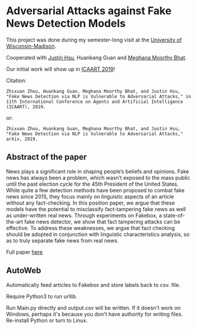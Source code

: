 # Adversarial Attacks against Fake News Detection Models  

This project was done during my semester-long visit at the [University of Wisconsin-Madison](https://www.wisc.edu/).  

Cooperated with [Justin Hsu](https://justinh.su/), Huankang Guan and [Meghana Moorthy Bhat](https://meghu2791.github.io/).  

Our initial work will show up in [ICAART 2019](http://www.icaart.org/?y=2019)!  

Citation:  

`Zhixuan Zhou, Huankang Guan, Meghana Moorthy Bhat, and Justin Hsu, "Fake News Detection via NLP is Vulnerable to Adversarial Attacks," in 11th International Conference on Agents and Artificial Intelligence (ICAART), 2019.`  

or:  

`Zhixuan Zhou, Huankang Guan, Meghana Moorthy Bhat, and Justin Hsu, "Fake News Detection via NLP is Vulnerable to Adversarial Attacks," arXiv, 2019.`

## Abstract of the paper  

News plays a significant role in shaping people’s beliefs and opinions. Fake news has always been a problem,
which wasn’t exposed to the mass public until the past election cycle for the 45th President of the United
States. While quite a few detection methods have been proposed to combat fake news since 2015, they focus
mainly on linguistic aspects of an article without any fact-checking. In this position paper, we argue that these
models have the potential to misclassify fact-tampering fake news as well as under-written real news. Through
experiments on Fakebox, a state-of-the-art fake news detector, we show that fact tampering attacks can be
effective. To address these weaknesses, we argue that fact checking should be adopted in conjunction with
linguistic characteristics analysis, so as to truly separate fake news from real news.  

Full paper [here](https://arxiv.org/abs/1901.09657)  

## AutoWeb  

Automatically feed articles to Fakebox and store labels back to csv. file.  

Require Python3 to run urllib.  

Run Main.py directly and output.csv will be written. If it doesn't work on Windows, perhaps it's because you don't have authority for writing files. Re-install Python or turn to Linux.
